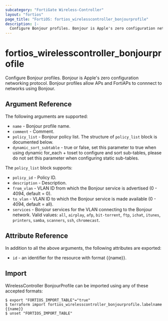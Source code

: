 ```yaml
---
subcategory: "FortiGate Wireless-Controller"
layout: "fortios"
page_title: "FortiOS: fortios_wirelesscontroller_bonjourprofile"
description: |-
  Configure Bonjour profiles. Bonjour is Apple's zero configuration networking protocol. Bonjour profiles allow APs and FortiAPs to connnect to networks using Bonjour.
---
```


# fortios_wirelesscontroller_bonjourprofile
Configure Bonjour profiles. Bonjour is Apple's zero configuration networking protocol. Bonjour profiles allow APs and FortiAPs to connnect to networks using Bonjour.

## Argument Reference

The following arguments are supported:

* `name` - Bonjour profile name.
* `comment` - Comment.
* `policy_list` - Bonjour policy list. The structure of `policy_list` block is documented below.
* `dynamic_sort_subtable` - true or false, set this parameter to true when using dynamic for_each + toset to configure and sort sub-tables, please do not set this parameter when configuring static sub-tables.

The `policy_list` block supports:

* `policy_id` - Policy ID.
* `description` - Description.
* `from_vlan` - VLAN ID from which the Bonjour service is advertised (0 - 4094, default = 0).
* `to_vlan` - VLAN ID to which the Bonjour service is made available (0 - 4094, default = all).
* `services` - Bonjour services for the VLAN connecting to the Bonjour network. Valid values: `all`, `airplay`, `afp`, `bit-torrent`, `ftp`, `ichat`, `itunes`, `printers`, `samba`, `scanners`, `ssh`, `chromecast`.


## Attribute Reference

In addition to all the above arguments, the following attributes are exported:
* `id` - an identifier for the resource with format {{name}}.

## Import

WirelessController BonjourProfile can be imported using any of these accepted formats:
```
$ export "FORTIOS_IMPORT_TABLE"="true"
$ terraform import fortios_wirelesscontroller_bonjourprofile.labelname {{name}}
$ unset "FORTIOS_IMPORT_TABLE"
```
